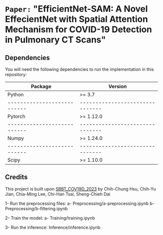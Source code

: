 # `Paper:` "EfficientNet-SAM: A Novel EffecientNet with Spatial Attention Mechanism for COVID-19 Detection in Pulmonary CT Scans"

## Dependencies
You will need the following dependencies to run the implementation in this repository:


| **Package**               | **Version**                   |
|---------------------------|-------------------------------|
| Python                    | >= 3.7                        |
|---------------------------|-------------------------------|
| Pytorch                   | >= 1.12.0                     |
|---------------------------|-------------------------------|
| Numpy                     | >= 1.24.0                     |
|---------------------------|-------------------------------|
| Scipy                     | >= 1.10.0                     |

## Credits

This project is built upon [SBBT_COV19D_2023](https://github.com/jesse1029/SBBT_COV19D_2023) by Chih-Chung Hsu, Chih-Yu Jian, Chia-Ming Lee, Chi-Han Tsai, Sheng-Chieh Dai

1- Run the preprocessing files:
a- Preprocessing/a-preprocessing.ipynb
b- Preprocessing/b-filtering.ipynb

2- Train the model:
a- Training/training.ipynb

3- Run the inference:
Inference/inference.ipynb
